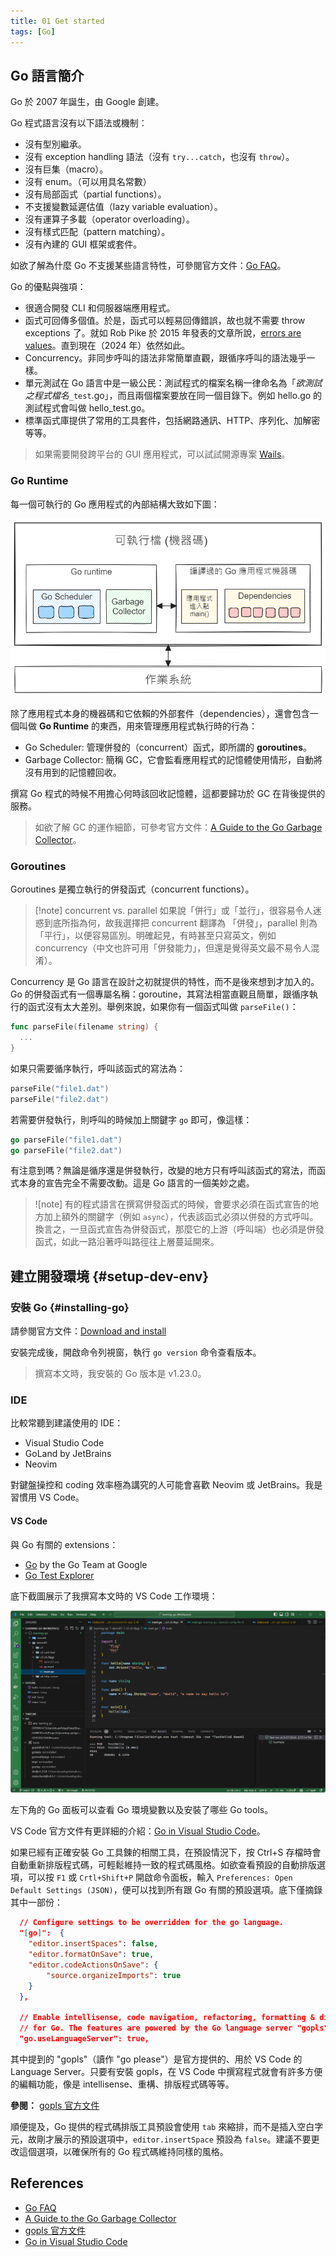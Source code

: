 ```yaml
---
title: 01 Get started
tags: [Go]
---
```


## Go 語言簡介

Go 於 2007 年誕生，由 Google 創建。

Go 程式語言沒有以下語法或機制：

- 沒有型別繼承。
- 沒有 exception handling 語法（沒有 `try...catch`，也沒有 `throw`）。
- 沒有巨集（macro）。
- 沒有 enum。（可以用具名常數）
- 沒有局部函式（partial functions）。
- 不支援變數延遲估值（lazy variable evaluation）。
- 沒有運算子多載（operator overloading）。
- 沒有樣式匹配（pattern matching）。
- 沒有內建的 GUI 框架或套件。

如欲了解為什麼 Go 不支援某些語言特性，可參閱官方文件：[Go FAQ](https://go.dev/doc/faq)。

Go 的優點與強項：

- 很適合開發 CLI 和伺服器端應用程式。
- 函式可回傳多個值。於是，函式可以輕易回傳錯誤，故也就不需要 throw exceptions 了。就如 Rob Pike 於 2015 年發表的文章所說，[errors are values](https://go.dev/blog/errors-are-values)。直到現在（2024 年）依然如此。
- Concurrency。非同步呼叫的語法非常簡單直觀，跟循序呼叫的語法幾乎一樣。
- 單元測試在 Go 語言中是一級公民：測試程式的檔案名稱一律命名為「*欲測試之程式檔名*`_test`.go」，而且兩個檔案要放在同一個目錄下。例如 hello.go 的測試程式會叫做 hello_test.go。
- 標準函式庫提供了常用的工具套件，包括網路通訊、HTTP、序列化、加解密等等。

> 如果需要開發跨平台的 GUI 應用程式，可以試試開源專案 [Wails](https://wails.io/)。

### Go Runtime

每一個可執行的 Go 應用程式的內部結構大致如下圖：

![Go Runtime](images/go-app-runtime.excalidraw.png)

除了應用程式本身的機器碼和它依賴的外部套件（dependencies），還會包含一個叫做 **Go Runtime** 的東西，用來管理應用程式執行時的行為：

- Go Scheduler: 管理併發的（concurrent）函式，即所謂的 **goroutines**。
- Garbage Collector: 簡稱 GC，它會監看應用程式的記憶體使用情形，自動將沒有用到的記憶體回收。

撰寫 Go 程式的時候不用擔心何時該回收記憶體，這都要歸功於 GC 在背後提供的服務。

> 如欲了解 GC 的運作細節，可參考官方文件：[A Guide to the Go Garbage Collector](https://go.dev/doc/gc-guide)。

### Goroutines

Goroutines 是獨立執行的併發函式（concurrent functions）。

> [!note] concurrent vs. parallel
> 如果說「併行」或「並行」，很容易令人迷惑到底所指為何，故我選擇把 concurrent 翻譯為 「併發」，parallel 則為「平行」，以便容易區別。明確起見，有時甚至只寫英文，例如 concurrency（中文也許可用「併發能力」，但還是覺得英文最不易令人混淆）。

Concurrency 是 Go 語言在設計之初就提供的特性，而不是後來想到才加入的。Go 的併發函式有一個專屬名稱：goroutine，其寫法相當直觀且簡單，跟循序執行的函式沒有太大差別。舉例來說，如果你有一個函式叫做 `parseFile()`：

```go
func parseFile(filename string) {
  ...
}
```

如果只需要循序執行，呼叫該函式的寫法為：

```go
parseFile("file1.dat")
parseFile("file2.dat")
```

若需要併發執行，則呼叫的時候加上關鍵字 `go` 即可，像這樣：

```go
go parseFile("file1.dat")
go parseFile("file2.dat")
```

有注意到嗎？無論是循序還是併發執行，改變的地方只有呼叫該函式的寫法，而函式本身的宣告完全不需要改動。這是 Go 語言的一個美妙之處。

> ![note]
> 有的程式語言在撰寫併發函式的時候，會要求必須在函式宣告的地方加上額外的關鍵字（例如 `async`），代表該函式必須以併發的方式呼叫。換言之，一旦函式宣告為併發函式，那麼它的上游（呼叫端）也必須是併發函式，如此一路沿著呼叫路徑往上層蔓延開來。

## 建立開發環境 {#setup-dev-env}

### 安裝 Go {#installing-go}

請參閱官方文件：[Download and install](https://go.dev/doc/install)

安裝完成後，開啟命令列視窗，執行 `go version` 命令查看版本。

> 撰寫本文時，我安裝的 Go 版本是 v1.23.0。

### IDE

比較常聽到建議使用的 IDE：

- Visual Studio Code
- GoLand by JetBrains
- Neovim

對鍵盤操控和 coding 效率極為講究的人可能會喜歡 Neovim 或 JetBrains。我是習慣用 VS Code。

#### VS Code

與 Go 有關的 extensions：

- [Go](https://marketplace.visualstudio.com/items?itemName=golang.go) by the Go Team at Google
- [Go Test Explorer](https://marketplace.visualstudio.com/items?itemName=premparihar.gotestexplorer)

底下截圖展示了我撰寫本文時的 VS Code 工作環境：

![](images/vscode-go.png)

左下角的 Go 面板可以查看 Go 環境變數以及安裝了哪些 Go tools。

VS Code 官方文件有更詳細的介紹：[Go in Visual Studio Code](https://code.visualstudio.com/docs/languages/go)。

如果已經有正確安裝 Go 工具鍊的相關工具，在預設情況下，按 Ctrl+S 存檔時會自動重新排版程式碼，可輕鬆維持一致的程式碼風格。如欲查看預設的自動排版選項，可以按 `F1` 或 `Crtl+Shift+P` 開啟命令面板，輸入 `Preferences: Open Default Settings (JSON)`，便可以找到所有跟 Go 有關的預設選項。底下僅摘錄其中一部份：

```json
  // Configure settings to be overridden for the go language.
  "[go]":  {
    "editor.insertSpaces": false,
    "editor.formatOnSave": true,
    "editor.codeActionsOnSave": {
        "source.organizeImports": true
    }
  },

  // Enable intellisense, code navigation, refactoring, formatting & diagnostics
  // for Go. The features are powered by the Go language server "gopls".
  "go.useLanguageServer": true,
```

其中提到的 "gopls"（讀作 "go please"）是官方提供的、用於 VS Code 的 Language Server。只要有安裝 gopls，在 VS Code 中撰寫程式就會有許多方便的編輯功能，像是 intellisense、重構、排版程式碼等等。

**參閱：** [gopls 官方文件](https://pkg.go.dev/golang.org/x/tools/gopls#section-readme)

順便提及，Go 提供的程式碼排版工具預設會使用 `tab` 來縮排，而不是插入空白字元，故剛才展示的預設選項中，`editor.insertSpace` 預設為 `false`。建議不要更改這個選項，以確保所有的 Go 程式碼維持同樣的風格。


## References

- [Go FAQ](https://go.dev/doc/faq)
- [A Guide to the Go Garbage Collector](https://go.dev/doc/gc-guide)
- [gopls 官方文件](https://pkg.go.dev/golang.org/x/tools/gopls#section-readme)
- [Go in Visual Studio Code](https://code.visualstudio.com/docs/languages/go)
 